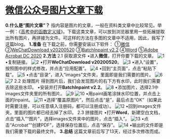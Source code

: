 # [微信公众号图片文章下载](https://github.com/SunJunge08/sjg-blog/issues/4)

**0.什么是“图片文章”？**
指内容是图片的文章，一般在资料类文章中比较常见。举一例：《[高考中的函数定义域](https://mp.weixin.qq.com/s/9JkTn4vytN83_Osf13xuGw)》。下载这类文章，可以放到浏览器里用一些拓展提取出所有图片，再拼接为文件。可这样的方法在多图的文章中不适用，因此，我写了这篇blog。
**1.准备**
在下载之前，你需要安装以下软件：
①[微信](https://dldir1.qq.com/weixin/Windows/WeChatSetup.exe )
②[WeChatDownload v20200520](https://axu.lanzoui.com/iKkpQootn3i)
③[BatchInpaint v2.2](http://soft.moontoys.com/BatchInpaint_2254.zip?md5=Asx_7Igey8fCLKpORetN-Q&expires=1630813626)
④[Word](http://pan-yz.chaoxing.com/download/downloadfile?fleid=542834461646249984&puid=107947469)
⑤[Adobe Acrobat DC 2020](http://pan-yz.chaoxing.com/download/downloadfile?fleid=438380465243648000&puid=107947469)
**2.方法**
2.1 获取源文件
•进入**微信**，打开你要下载的文章。
![1](https://user-images.githubusercontent.com/70008772/130341412-169e438e-cf32-4274-a0ff-2b0e0746b6e6.png)
•复制链接。
![2](https://user-images.githubusercontent.com/70008772/130341454-f4a1c0d4-b066-4f92-8089-fe8d4db6c64f.png)
•打开**WeChatDownload v20200520**。
![3](https://user-images.githubusercontent.com/70008772/130341501-74ce726e-9797-48fd-85f0-d6d40f12ce40.png)
•进入“设置”，按照图中的样式修改，并点击“应用配置”。
![4](https://user-images.githubusercontent.com/70008772/130341677-9846a940-bc6b-4d45-9db6-d3f434bf951e.png)
•回到“主页面”，点击“粘贴下载”。
![5](https://user-images.githubusercontent.com/70008772/130341726-341e620f-75cd-487a-971d-b5fee1f3e859.png)
•点击“目录”，进入“images”文件夹，里面即是我们需要的图片。
![6](https://user-images.githubusercontent.com/70008772/130341788-f6b812c3-8d8d-4fda-83a8-1b860c32f197.png)
![7](https://user-images.githubusercontent.com/70008772/130341789-494a8ae5-41bf-4fe6-b0e9-dac8b27fd529.png)
2.2 处理图片
得到图片后，我们会发现图片的右下方有水印，此时我们需要去除这些水印。
•安装并打开**BatchInpaint v2.2**。
![8](https://user-images.githubusercontent.com/70008772/132081623-57d58b7f-d8e9-46cd-b4df-10d33df42b50.png)
•添加图片，选择2.1中images文件夹里的所有图片。
![9](https://user-images.githubusercontent.com/70008772/132081638-3d157c51-8740-459f-b091-6a4cccbad8e1.png)
![10](https://user-images.githubusercontent.com/70008772/132081698-3ab0203b-edad-4d2b-82d1-5fd92deaf07a.png)
•用paint画笔涂抹水印位置，并点击上面的Inpaint。
![11](https://user-images.githubusercontent.com/70008772/132081726-1b4324d2-f1f5-4a37-b511-4b04dd2d40be.png)
•选择“覆盖原图片”，然后点击“是”，最后点击“OK”（如果此时需要注册，可以任意填入注册码，都可以注册成功）。
![12](https://user-images.githubusercontent.com/70008772/132081811-9817eeca-90ba-4802-8887-16dfa5f20e38.png)
•回到images文件夹，里面的图片都已经去掉了水印。
2.3 拼接图片
•打开**Word**，新建空白文档，点击“插入”“图片”，选择images文件夹中的图片，点击“插入”。
![13](https://user-images.githubusercontent.com/70008772/132082056-3017b752-b252-45e8-bd71-da8b1626388b.png)
•点击“Acrobat”“创建PDF”，选择保存位置后，点击“保存”。
![14](https://user-images.githubusercontent.com/70008772/132082111-7799496b-7401-4a16-bfe4-cc7a9e533e30.png)
•输出的文件即是我们需要下载的最终文件。
**3.总结**
这篇文章前后写了13天，经过多次修改而成。
